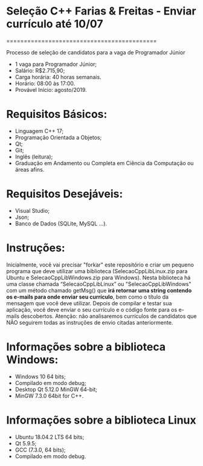 # Seleção C++ Farias & Freitas - Enviar currículo até 10/07
===========================================

Processo de seleção de candidatos para a vaga de Programador Júnior
 
- 1 vaga para Programador Júnior;
- Salário: R$2.715,90;
- Carga horária: 40 horas semanais.
- Horário: 08:00 às 17:00.
- Provável Início: agosto/2019.
 
Requisitos Básicos:
================
- Linguagem C++ 17;
- Programação Orientada a Objetos;
- Qt;
- Git;
- Inglês (leitura);
- Graduação em Andamento ou Completa em Ciência da Computação ou áreas afins.

 
Requisitos Desejáveis:
==================
- Visual Studio;
- Json;
- Banco de Dados (SQLite, MySQL ...).

 
Instruções:
=====================================
Inicialmente, você vai precisar "forkar" este repositório e criar um pequeno programa que deve utilizar uma biblioteca (SelecaoCppLibLinux.zip para Ubuntu e SelecaoCppLibWindows.zip para Windows). Nesta biblioteca há uma classe chamada “SelecaoCppLibLinux” ou "SelecaoCppLibWindows" com um método chamado getMsg() que <b>irá retornar uma string contendo os e-mails para onde enviar seu currículo</b>, bem como o título da mensagem que você deve utilizar. Depois de compilar e testar sua aplicação, você deve enviar o seu currículo e o código fonte para os e-mails descobertos. Atenção: não analisaremos currículos de candidatos que NÃO seguirem todas as instruções de envio citadas anteriormente.
 
 
Informações sobre a biblioteca Windows:
==================================
- Windows 10 64 bits;
- Compilado em modo debug;
- Desktop Qt 5.12.0 MinGW 64-bit;
- MinGW 7.3.0 64bit for C++.
 


Informações sobre a biblioteca Linux
==============================
- Ubuntu 18.04.2 LTS 64 bits;
- Qt 5.9.5;
- GCC (7.3.0, 64 bits); 
- Compilado em modo debug.
